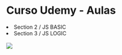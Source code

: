 # Curso Udemy - Aulas

<li href="/">Section 2 / JS BASIC</li>
<li href="/">Section 3 / JS LOGIC</li>

<br>

<img src="https://upload.wikimedia.org/wikipedia/commons/thumb/e/e3/Udemy_logo.svg/512px-Udemy_logo.svg.png">
